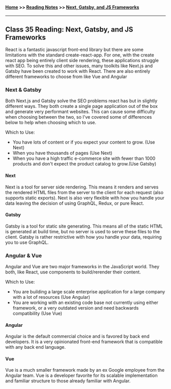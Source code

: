 #### [Home](https://joelmwatson.github.io) >> [Reading Notes](https://joelmwatson.github.io/reading-notes) >> [Next, Gatsby, and JS Frameworks](https://JoelMWatson.github.io/reading-notes/class-35-reading)

---

## Class 35 Reading: Next, Gatsby, and JS Frameworks

React is a fantastic javascript front-end library but there are some limitations
with the standard create-react-app. For one, with the create react app being entirely
client side rendering, these applications struggle with SEO. To solve this and
other issues, many toolkits like Next.js and Gatsby have been created to work with
React. There are also entirely different frameworks to choose from like Vue and Angular

### Next & Gatsby

Both Next.js and Gatsby solve the SEO problems react has but in slightly different
ways. They both create a single page application out of the box and generate very
performant websites. This can cause some difficulty when choosing between the two,
so I've covered some of differences below to help when choosing which to use.

Which to Use:

- You have lots of content or if you expect your content to grow. (Use Next)
- When you have thousands of pages (Use Next)
- When you have a high traffic e-commerce site with fewer than 1000 products and
  don't expect the product catalog to grow.(Use Gatsby)

#### Next

Next is a tool for server side rendering. This means it renders and serves the rendered
HTML files from the server to the client for each request (also supports static exports).
Next is also very flexible with how you handle your data leaving the decision of
using GraphQL, Redux, or pure React.

#### Gatsby

Gatsby is a tool for static site generating. This means all of the static HTML is
generated at build time, but no server is used to serve these files to the client.
Gatsby is rather restrictive with how you handle your data, requiring you to use
GraphQL.

### Angular & Vue

Angular and Vue are two major frameworks in the JavaScript world. They both, like
React, use components to build/rerender their content.

Which to Use:

- You are building a large scale enterprise application for a large company with
  a lot of resources (Use Angular)
- You are working with an existing code base not currently using either framework,
  or a very outdated version and need backwards compatibility (Use Vue)

#### Angular

Angular is the default commercial choice and is favored by back end developers. It is
a very opinionated front-end framework that is compatible with any back end language.

#### Vue

Vue is a much smaller framework made by an ex Google employee from the Angular team.
Vue is a developer favorite for its scalable implementation and familiar structure
to those already familiar with Angular.
